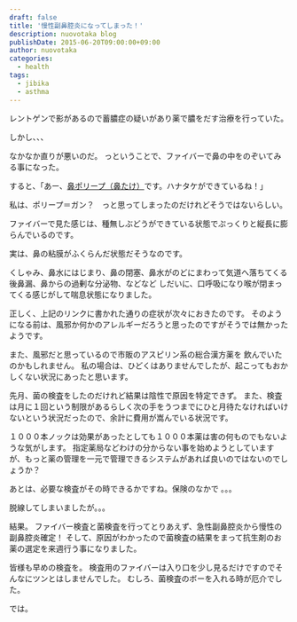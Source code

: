 ```yaml
---
draft: false
title: '慢性副鼻腔炎になってしまった！'
description: nuovotaka blog
publishDate: 2015-06-20T09:00:00+09:00
author: nuovotaka
categories:
  - health
tags:
  - jibika
  - asthma
---
```


レントゲンで影があるので蓄膿症の疑いがあり薬で膿をだす治療を行っていた。

しかし、、、

なかなか直りが悪いのだ。
っということで、ファイバーで鼻の中をのぞいてみる事になった。

すると、「あー、[鼻ポリープ（鼻たけ）](http://merckmanuals.jp/home/%E8%80%B3%E3%80%81%E9%BC%BB%E3%80%81%E3%81%AE%E3%81%A9%E3%81%AE%E7%97%85%E6%B0%97/%E9%BC%BB%E3%80%81%E5%89%AF%E9%BC%BB%E8%85%94%E3%80%81%E5%91%B3%E8%A6%9A%E3%81%AE%E7%97%85%E6%B0%97/%E9%BC%BB%E3%83%9D%E3%83%AA%E3%83%BC%E3%83%97%EF%BC%88%E9%BC%BB%E3%81%9F%E3%81%91%EF%BC%89.html)です。ハナタケができているね！」

私は、ポリープ＝ガン？　っと思ってしまったのだけれどそうではないらしい。

ファイバーで見た感じは、種無しぶどうができている状態でぷっくりと縦長に膨らんでいるのです。

実は、鼻の粘膜がふくらんだ状態だそうなのです。

くしゃみ、鼻水にはじまり、鼻の閉塞、鼻水がのどにまわって気道へ落ちてくる後鼻漏、鼻からの過剰な分泌物、などなど
しだいに、口呼吸になり喉が閉まってくる感じがして喘息状態になりました。

正しく、上記のリンクに書かれた通りの症状が次々におきたのです。
そのようになる前は、風邪か何かのアレルギーだろうと思ったのですがそうでは無かったようです。

また、風邪だと思っているので市販のアスピリン系の総合漢方薬を 飲んでいたのかもしれません。
私の場合は、ひどくはありませんでしたが、起こってもおかしくない状況にあったと思います。

先月、菌の検査をしたのだけれど結果は陰性で原因を特定できず。
また、検査は月に１回という制限があるらしく次の手をうつまでにひと月待たなければいけないという状況だったので、余計に費用が嵩んでいる状況です。

１０００本ノックは効果があったとしても１０００本薬は害の何ものでもないような気がします。
指定薬局などわけの分からない事を始めようとしていますが、もっと薬の管理を一元で管理できるシステムがあれば良いのではないのでしょうか？

あとは、必要な検査がその時できるかですね。保険のなかで 。。。

脱線してしまいましたが。。。

結果。
ファイバー検査と菌検査を行ってとりあえず、急性副鼻腔炎から慢性の副鼻腔炎確定！
そして、原因がわかったので菌検査の結果をまって抗生剤のお薬の選定を来週行う事になりました。

皆様も早めの検査を。
検査用のファイバーは入り口を少し見るだけですのでそんなにツンとはしませんでした。
むしろ、菌検査のボーを入れる時が厄介でした。

では。
